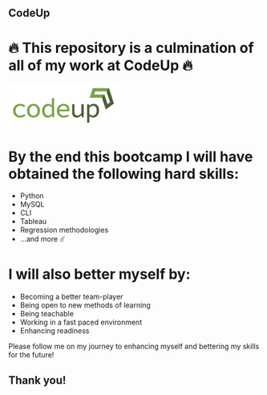 ## CodeUp
# 🔥 This repository is a culmination of all of my work at CodeUp 🔥

<img src="codeup_logo.png" alt="CodeUp Logo">

# By the end this bootcamp I will have obtained the following hard skills:
- Python
- MySQL
- CLI
- Tableau
- Regression methodologies
- ...and more ☄️

# I will also better myself by:
- Becoming a better team-player
- Being open to new methods of learning
- Being teachable
- Working in a fast paced environment
- Enhancing readiness

Please follow me on my journey to enhancing myself and bettering my skills for the future!

## Thank you!

